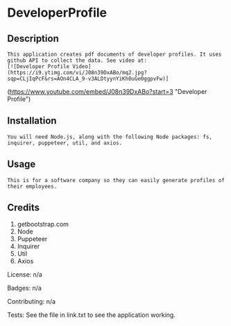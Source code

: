 # DeveloperProfile

## Description

    This application creates pdf documents of developer profiles. It uses github API to collect the data. See video at:
    [![Developer Profile Video](https://i9.ytimg.com/vi/J08n39DxABo/mq2.jpg?sqp=CLjIqPcF&rs=AOn4CLA_9-v3ALDtyynYiKh0uGe0ggpvFw)]

(https://www.youtube.com/embed/J08n39DxABo?start=3 "Developer Profile")

## Installation

    You will need Node.js, along with the following Node packages: fs, inquirer, puppeteer, util, and axios.

## Usage

    This is for a software company so they can easily generate profiles of their employees.

## Credits

1. getbootstrap.com
2. Node
3. Puppeteer
4. Inquirer
5. Util
6. Axios

License: n/a

Badges: n/a

Contributing: n/a

Tests: See the file in link.txt to see the application working.
